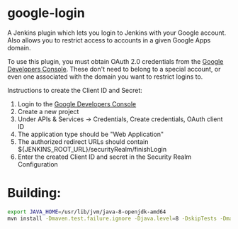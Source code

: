 google-login
============

A Jenkins plugin which lets you login to Jenkins with your Google account. Also allows you to restrict access
to accounts in a given Google Apps domain.

To use this plugin, you must obtain OAuth 2.0 credentials from the
[Google Developers Console](https://console.developers.google.com). These don't need to belong to a special account,
or even one associated with the domain you want to restrict logins to.

Instructions to create the Client ID and Secret:

 1. Login to the [Google Developers Console](https://console.developers.google.com)
 1. Create a new project
 1. Under APIs & Services -> Credentials, Create credentials, OAuth client ID
 1. The application type should be "Web Application"
 1. The authorized redirect URLs should contain ${JENKINS_ROOT_URL}/securityRealm/finishLogin
 1. Enter the created Client ID and secret in the Security Realm Configuration

Building:
=========

``` bash
export JAVA_HOME=/usr/lib/jvm/java-8-openjdk-amd64
mvn install -Dmaven.test.failure.ignore -Djava.level=8 -DskipTests -Dmaven.javadoc.skip=true -e
```

